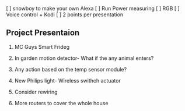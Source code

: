 [ ] snowboy to make your own Alexa
[ ] Run Power measuring
[ ] RGB
[ ] Voice control + Kodi
[ ] 2 points per presentation


## Project Presentaion
1. MC Guys
Smart Frideg

2. In garden motion detector- What if the any animal enters?

3. Any action based on the temp sensor module?

4. New Philips light- Wireless swithch actuator 

5. Consider rewiring

6. More routers to cover the whole house
